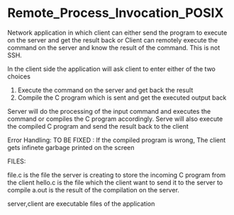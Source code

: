 Remote_Process_Invocation_POSIX
===============================

Network application in which client can either send the program to execute on the server and get the result back or Client can remotely execute the command on the server and know the result of the command. This is not SSH.


In the client side the application will ask client to enter either of the two choices
1) Execute the command on the server and get back the result
2) Compile the C program which is sent and get the executed output back

Server will do the processing of the input command and executes the command or compiles the C program accordingly.
Serve will also execute the compiled C program and send the result back to the client

Error Handling:
TO BE FIXED : If the compiled program is wrong, The client gets infinete garbage printed on the screen

FILES:

file.c is the file the server is creating to store the incoming C program from the client
hello.c is the file which the client want to send it to the server to compile
a.out is the result of the compilation on the server.

server,client are executable files of the application
